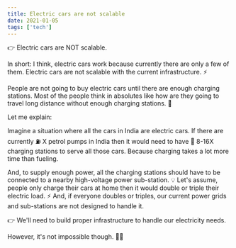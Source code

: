 ```yaml
---
title: Electric cars are not scalable
date: 2021-01-05
tags: ['tech']
---
```


👉 Electric cars are NOT scalable.

In short: I think, electric cars work because currently there are only a few of them. Electric cars are not scalable with the current infrastructure. ⚡

People are not going to buy electric cars until there are enough charging stations. Most of the people think in absolutes like how are they going to travel long distance without enough charging stations. 🔋

Let me explain:

Imagine a situation where all the cars in India are electric cars.
If there are currently ⛽ X petrol pumps in India then it would need to have 🔌 8-16X charging stations to serve all those cars. Because charging takes a lot more time than fueling.

And, to supply enough power, all the charging stations should have to be connected to a nearby high-voltage power sub-station. 💡
Let's assume, people only charge their cars at home then it would double or triple their electric load. ⚡ And, if everyone doubles or triples, our current power grids and sub-stations are not designed to handle it.

👉 We'll need to build proper infrastructure to handle our electricity needs.

However, it's not impossible though. 🙅‍♂️